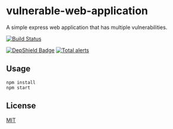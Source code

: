 # vulnerable-web-application
A simple express web application that has multiple vulnerabilities.

[![Build Status](https://travis-ci.com/psmorrow/vulnerable-web-application.svg?branch=master)](https://travis-ci.com/psmorrow/vulnerable-web-application)

[![DepShield Badge](https://depshield.sonatype.org/badges/psmorrow/vulnerable-web-application/depshield.svg)](https://depshield.github.io) [![Total alerts](https://img.shields.io/lgtm/alerts/g/psmorrow/vulnerable-web-application.svg?logo=lgtm&logoWidth=18)](https://lgtm.com/projects/g/psmorrow/vulnerable-web-application/alerts/)

## Usage

```
npm install
npm start
```

## License
[MIT](LICENSE)
